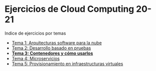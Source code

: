 # Ejercicios de Cloud Computing 20-21

Indice de ejercicios por temas

* [Tema 1: Arquitecturas software para la nube](../master/tema1.md)
* [Tema 2: Desarrollo basado en pruebas](../master/tema2.md)
* **[Tema 3: Contenedores y cómo usarlos](../master/tema3.md)**
* [Tema 4: Microservicios](../master/tema4.md)
* [Tema 5: Provisionamiento en infraestructuras virtuales](../master/README.md)